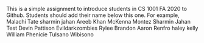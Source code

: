 This is a simple assignment to introduce students in CS 1001 FA 2020 to Github. Students should add their name below this one. For example,
Malachi Tate 
sharmin jahan
Areeb Khan
McKenna Montez
Sharmin Jahan Test
Devin Pattison
Evildarkzombies
Rylee Brandon
Aaron Renfro
haley kelly
William Phenicie
Tulsano Wibisono
